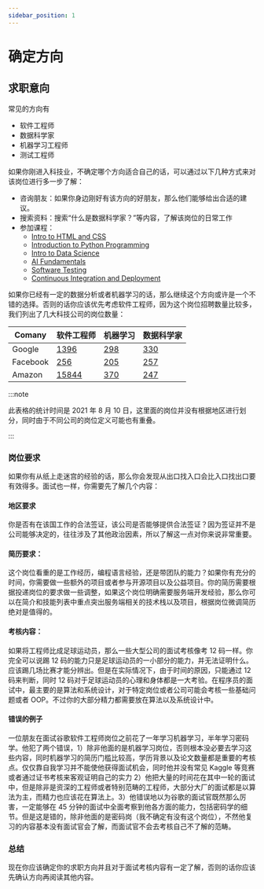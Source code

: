 ```yaml
---
sidebar_position: 1
---
```


# 确定方向

## 求职意向

常见的方向有

- 软件工程师
- 数据科学家
- 机器学习工程师
- 测试工程师

如果你刚进入科技业，不确定哪个方向适合自己的话，可以通过以下几种方式来对该岗位进行多一步了解：

- 咨询朋友：如果你身边刚好有该方向的好朋友，那么他们能够给出合适的建议。
- 搜索资料：搜索“什么是数据科学家？”等内容，了解该岗位的日常工作
- 参加课程：
    - [Intro to HTML and CSS](https://www.udacity.com/course/intro-to-html-and-css--ud001)
    - [Introduction to Python Programming](https://www.udacity.com/course/introduction-to-python--ud1110)
    - [Intro to Data Science](https://www.udacity.com/course/intro-to-data-science--ud359)
    - [AI Fundamentals](https://www.udacity.com/course/ai-fundamentals--ud099)
    - [Software Testing](https://www.udacity.com/course/software-testing--cs258)
    - [Continuous Integration and Deployment](https://www.udacity.com/course/continuous-integration-and-deployment--ud1030)

如果你已经有一定的数据分析或者机器学习的话，那么继续这个方向或许是一个不错的选择。否则的话你应该优先考虑软件工程师，因为这个岗位招聘数量比较多，我们列出了几大科技公司的岗位数量：

| Comany        | 软件工程师  | 机器学习 | 数据科学家 | 
| ----------- | ----------- | ------------- | ------------------- |
| Google        | [1396](https://careers.google.com/jobs/results/?distance=50&q=software%20engineer) | [298](https://careers.google.com/jobs/results/?distance=50&q=machine%20learning) | [330](https://careers.google.com/jobs/results/?distance=50&q=data%20analyst) |
| Facebook        | [256](https://www.facebook.com/careers/jobs?teams[0]=Software%20Engineering)| [205](https://www.facebook.com/careers/jobs?sub_teams[0]=Artificial%20Intelligence&sub_teams[1]=Machine%20Learning) | [257](https://www.facebook.com/careers/jobs?teams[0]=Data%20%26%20Analytics) |
| Amazon        | [15844](https://www.amazon.jobs/zh/search?offset=0&result_limit=10&sort=relevant&category%5B%5D=software-development&distanceType=Mi&radius=24km&latitude=&longitude=&loc_group_id=&loc_query=&base_query=software%20engineer&city=&country=&region=&county=&query_options=&) | [370](https://www.amazon.jobs/zh/search?offset=0&result_limit=10&sort=relevant&category%5B%5D=machine-learning-science&distanceType=Mi&radius=24km&latitude=&longitude=&loc_group_id=&loc_query=&base_query=software%20engineer&city=&country=&region=&county=&query_options=&) | [247](https://www.amazon.jobs/zh/search?offset=0&result_limit=10&sort=relevant&category%5B%5D=data-science&distanceType=Mi&radius=24km&latitude=&longitude=&loc_group_id=&loc_query=&base_query=software%20engineer&city=&country=&region=&county=&query_options=&) |



:::note

此表格的统计时间是 2021 年 8 月 10 日，这里面的岗位并没有根据地区进行划分，同时由于不同公司的岗位定义可能也有重叠。

:::


### 岗位要求

如果你有从纸上走迷宫的经验的话，那么你会发现从出口找入口会比入口找出口要有效得多。面试也一样，你需要先了解几个内容：

#### 地区要求

你是否有在该国工作的合法签证，该公司是否能够提供合法签证？因为签证并不是公司能够决定的，往往涉及了其他政治因素，所以了解这一点对你来说非常重要。

#### 简历要求：

这个岗位看重的是工作经历，编程语言经验，还是带团队的能力？如果你有充分的时间，你需要做一些额外的项目或者参与开源项目以及公益项目。你的简历需要根据投递岗位的要求做一些调整，如果这个岗位明确需要服务端开发经验，那么你可以在简介和技能列表中重点突出服务端相关的技术栈以及项目，根据岗位微调简历绝对是值得的。

#### 考核内容：

如果将工程师比成足球运动员，那么一些大型公司的面试考核像考 12 码一样。你完全可以说踢 12 码的能力只是足球运动员的一小部分的能力，并无法证明什么。应该踢几场比赛才能分辨出。但是在实际情况下，由于时间的原因，只能通过 12 码来判断，同时 12 码对于足球运动员的心理和身体都是一大考验。在程序员的面试中，最主要的是算法和系统设计，对于特定岗位或者公司可能会考核一些基础问题或者 OOP。不过你的大部分精力都需要放在算法以及系统设计中。

#### 错误的例子

一位朋友在面试谷歌软件工程师岗位之前花了一年学习机器学习，半年学习密码学。他犯了两个错误，1）除非他面的是机器学习岗位，否则根本没必要去学习这些内容，同时机器学习的简历门槛比较高，学历背景以及论文数量都是重要的考核点。仅仅靠自我学习并不能使他获得面试机会，同时他并没有常见 Kaggle 等竞赛或者通过证书考核来客观证明自己的实力 2）他把大量的时间花在其中一轮的面试中，但是除非是资深的工程师或者特别范畴的工程师，大部分大厂的面试都是以算法为主，而精力也应该花在算法上。3）他错误地以为谷歌的面试官既然那么厉害，一定能够在 45 分钟的面试中全面考察到他各方面的能力，包括密码学的细节。但是这是错的，除非他面的是密码岗（我不确定有没有这个岗位），不然他复习的内容基本没有面试官会了解，而面试官不会去考核自己不了解的范畴。

### 总结

现在你应该确定你的求职方向并且对于面试考核内容有一定了解，否则的话你应该先确认方向再阅读其他内容。
